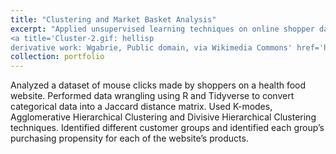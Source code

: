 ```yaml
---
title: "Clustering and Market Basket Analysis"
excerpt: "Applied unsupervised learning techniques on online shopper data.
<a title='Cluster-2.gif: hellisp
derivative work: Wgabrie, Public domain, via Wikimedia Commons' href='https://commons.wikimedia.org/wiki/File:Cluster-2.svg'><img width='512' alt='Cluster-2' src='https://upload.wikimedia.org/wikipedia/commons/thumb/c/c8/Cluster-2.svg/512px-Cluster-2.svg.png'></a>"
collection: portfolio
---
```


Analyzed a dataset of mouse clicks made by shoppers on a health food website. Performed data wrangling using R and
Tidyverse to convert categorical data into a Jaccard distance matrix. Used K-modes, Agglomerative Hierarchical Clustering
and Divisive Hierarchical Clustering techniques. Identified different customer groups and identified each group’s
purchasing propensity for each of the website’s products.
